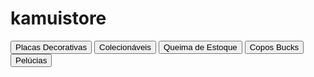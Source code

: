 # kamuistore
<button name="button" onclick="https://photos.app.goo.gl/Gi32dRN4cnqhdh8J6">Placas Decorativas</button>
<button name="button" onclick="https://photos.app.goo.gl/jDFEK4caRBoUcgDT8">Colecionáveis</button>
<button name="button" onclick="https://photos.app.goo.gl/73UdGZGRmYyWrfHf7">Queima de Estoque</button>
<button name="button" onclick="https://photos.app.goo.gl/EJqKa1Hihgvp3W9m9">Copos Bucks</button>
<button name="button" onclick="https://photos.app.goo.gl/YQ5rSgRu4oiJqNAk8">Pelúcias</button>

